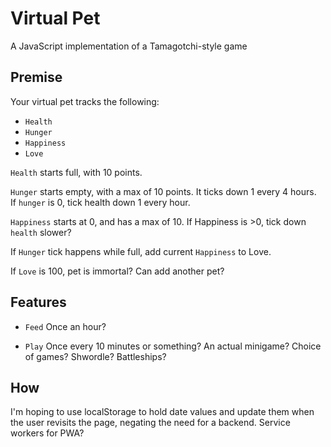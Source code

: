 # Virtual Pet

A JavaScript implementation of a Tamagotchi-style game

## Premise

Your virtual pet tracks the following:  
- `Health`
- `Hunger`
- `Happiness`
- `Love`

`Health` starts full, with 10 points.

`Hunger` starts empty, with a max of 10 points. It ticks down 1 every 4 hours.  
If `hunger` is 0, tick health down 1 every hour.

`Happiness` starts at 0, and has a max of 10. If Happiness is >0, tick down `health` slower?

If `Hunger` tick happens while full, add current `Happiness` to Love.

If `Love` is 100, pet is immortal? Can add another pet?


## Features

- `Feed`
Once an hour?

- `Play`
Once every 10 minutes or something? 
An actual minigame? Choice of games?
Shwordle? Battleships?

## How

I'm hoping to use localStorage to hold date values and update them when the user revisits the page, negating the need for a backend. 
Service workers for PWA?


